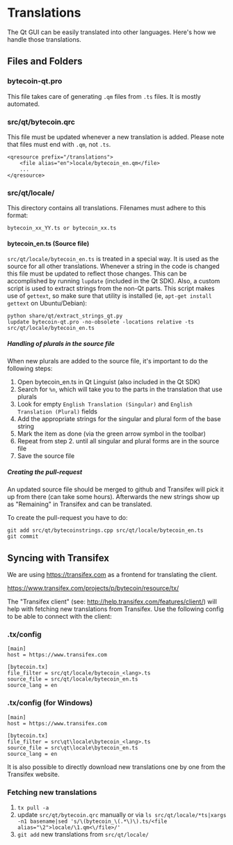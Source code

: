 Translations
============

The Qt GUI can be easily translated into other languages. Here's how we
handle those translations.

Files and Folders
-----------------

### bytecoin-qt.pro

This file takes care of generating `.qm` files from `.ts` files. It is mostly
automated.

### src/qt/bytecoin.qrc

This file must be updated whenever a new translation is added. Please note that
files must end with `.qm`, not `.ts`.

    <qresource prefix="/translations">
        <file alias="en">locale/bytecoin_en.qm</file>
        ...
    </qresource>

### src/qt/locale/

This directory contains all translations. Filenames must adhere to this format:

    bytecoin_xx_YY.ts or bytecoin_xx.ts

#### bytecoin_en.ts (Source file)

`src/qt/locale/bytecoin_en.ts` is treated in a special way. It is used as the
source for all other translations. Whenever a string in the code is changed
this file must be updated to reflect those changes. This can be accomplished
by running `lupdate` (included in the Qt SDK). Also, a custom script is used
to extract strings from the non-Qt parts. This script makes use of `gettext`,
so make sure that utility is installed (ie, `apt-get install gettext` on
Ubuntu/Debian):

    python share/qt/extract_strings_qt.py
    lupdate bytecoin-qt.pro -no-obsolete -locations relative -ts src/qt/locale/bytecoin_en.ts

##### Handling of plurals in the source file

When new plurals are added to the source file, it's important to do the following steps:

1. Open bytecoin_en.ts in Qt Linguist (also included in the Qt SDK)
2. Search for `%n`, which will take you to the parts in the translation that use plurals
3. Look for empty `English Translation (Singular)` and `English Translation (Plural)` fields
4. Add the appropriate strings for the singular and plural form of the base string
5. Mark the item as done (via the green arrow symbol in the toolbar)
6. Repeat from step 2. until all singular and plural forms are in the source file
7. Save the source file

##### Creating the pull-request

An updated source file should be merged to github and Transifex will pick it
up from there (can take some hours). Afterwards the new strings show up as "Remaining"
in Transifex and can be translated.

To create the pull-request you have to do:

    git add src/qt/bytecoinstrings.cpp src/qt/locale/bytecoin_en.ts
    git commit

Syncing with Transifex
----------------------

We are using https://transifex.com as a frontend for translating the client.

https://www.transifex.com/projects/p/bytecoin/resource/tx/

The "Transifex client" (see: http://help.transifex.com/features/client/)
will help with fetching new translations from Transifex. Use the following
config to be able to connect with the client:

### .tx/config

    [main]
    host = https://www.transifex.com

    [bytecoin.tx]
    file_filter = src/qt/locale/bytecoin_<lang>.ts
    source_file = src/qt/locale/bytecoin_en.ts
    source_lang = en

### .tx/config (for Windows)

    [main]
    host = https://www.transifex.com

    [bytecoin.tx]
    file_filter = src\qt\locale\bytecoin_<lang>.ts
    source_file = src\qt\locale\bytecoin_en.ts
    source_lang = en

It is also possible to directly download new translations one by one from the Transifex website.

### Fetching new translations

1. `tx pull -a`
2. update `src/qt/bytecoin.qrc` manually or via
   `ls src/qt/locale/*ts|xargs -n1 basename|sed 's/\(bytecoin_\(.*\)\).ts/<file alias="\2">locale/\1.qm<\/file>/'`
3. `git add` new translations from `src/qt/locale/`
